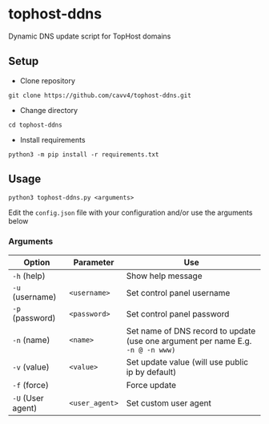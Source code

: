 # tophost-ddns
 Dynamic DNS update script for TopHost domains

## Setup
- Clone repository
```
git clone https://github.com/cavv4/tophost-ddns.git
```
- Change directory
```
cd tophost-ddns
```
- Install requirements
```
python3 -m pip install -r requirements.txt
```
## Usage
```
python3 tophost-ddns.py <arguments>
```
Edit the `config.json` file with your configuration and/or use the arguments below
### Arguments
| Option            | Parameter      | Use                                                                                 |
|-------------------|----------------|-------------------------------------------------------------------------------------|
| `-h` (help)       |                | Show help message                                                                   |
| `-u` (username)   | `<username>`   | Set control panel username                                                          |
| `-p` (password)   | `<password>`   | Set control panel password                                                          |
| `-n` (name)       | `<name>`       | Set name of DNS record to update (use one argument per name E.g. `-n @ -n www)`     |
| `-v` (value)      | `<value>`      | Set update value (will use public ip by default)                                    |
| `-f` (force)      |                | Force update                                                                        |
| `-U` (User agent) | `<user_agent>` | Set custom user agent                                                               |
